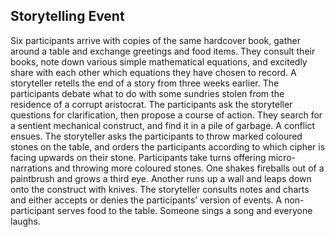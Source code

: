 ## Storytelling Event

Six participants arrive with copies of the same hardcover book, gather around a table and exchange greetings and food items. They consult their books, note down various simple mathematical equations, and excitedly share with each other which equations they have chosen to record. A storyteller retells the end of a story from three weeks earlier. The participants debate what to do with some sundries stolen from the residence of a corrupt aristocrat. The participants ask the storyteller questions for clarification, then propose a course of action. They search for a sentient mechanical construct, and find it in a pile of garbage. A conflict ensues. The storyteller asks the participants to throw marked coloured stones on the table, and orders the participants according to which cipher is facing upwards on their stone. Participants take turns offering micro-narrations and throwing more coloured stones. One shakes fireballs out of a paintbrush and grows a third eye. Another runs up a wall and leaps down onto the construct with knives. The storyteller consults notes and charts and either accepts or denies the participants’ version of events. A non-participant serves food to the table. Someone sings a song and everyone laughs.
